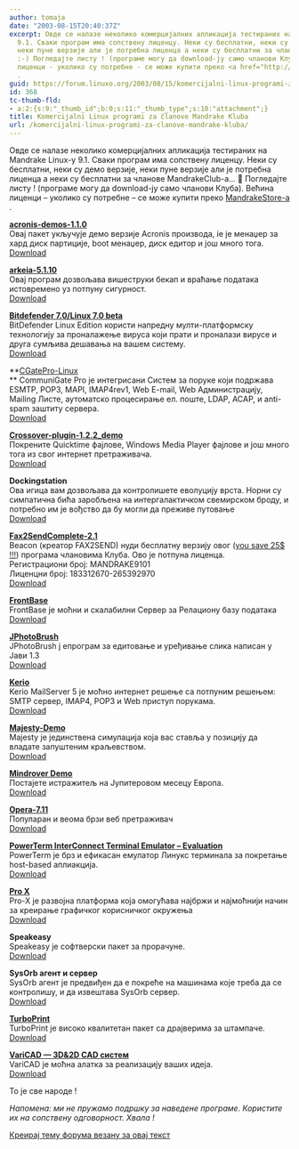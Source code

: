 ```yaml
---
author: tomaja
date: "2003-08-15T20:40:37Z"
excerpt: Овде се налазе неколико комерцијалних апликација тестираних на Mandrake Linux-у
  9.1. Сваки програм има сопствену лиценцу. Неки су бесплатни, неки су демо верзије,
  неки пуне верзије али је потребна лиценца а неки су бесплатни за чланове MandrakeClub-а...
  :-) Погледајте листу ! (програме могу да download-ју само чланови Клуба). Већина
  лиценци - уколико су потребне - се може купити преко <a href="http://www.mandrakestore.com">MandrakeStore-а</a>
  .
guid: https://forum.linuxo.org/2003/08/15/komercijalni-linux-programi-za-clanove-mandrake-kluba/
id: 368
tc-thumb-fld:
- a:2:{s:9:"_thumb_id";b:0;s:11:"_thumb_type";s:10:"attachment";}
title: Komercijalni Linux programi za članove Mandrake Kluba
url: /komercijalni-linux-programi-za-clanove-mandrake-kluba/
---
```

Овде се налазе неколико комерцијалних апликација тестираних на Mandrake Linux-у 9.1. Сваки програм има сопствену лиценцу. Неки су бесплатни, неки су демо верзије, неки пуне верзије али је потребна лиценца а неки су бесплатни за чланове MandrakeClub-а&#8230; 🙂 Погледајте листу ! (програме могу да download-ју само чланови Клуба). Већина лиценци &#8211; уколико су потребне &#8211; се може купити преко [MandrakeStore-а](http://www.mandrakestore.com) .<!--break-->

  
[**acronis-demos-1.1.0**](http://www.acronis.com/products)  
Овај пакет укључује демо верзије Acronis производа, ie је менаџер за хард диск партиције, boot менаџер, диск едитор и још много тога.  
[Download](http://rpms.mandrakeclub.com/rpms/MandrakeClub/comm/9.1/i586/acronis-demos-1.1.0-1.noarch.html)

**[arkeia-5.1.10](http://www.mandrakestore.com/mdksa/index.php?LANG_=en&tab_x=tab_2)**  
Овај програм дозвољава вишеструки бекап и враћање података истовремено уз потпуну сигурност.  
[Download](http://rpms.mandrakeclub.com/rpms/MandrakeClub/comm/9.1/i586/arkeia-5.1.10-1.i586.html%0A) 

**[Bitdefender 7.0/Linux 7.0 beta](http://www.mandrakestore.com/mdksa/index.php?LANG_=en&tab_x=tab_2#menu_4_text_tab_2)**  
BitDefender Linux Edition користи напредну мулти-платформску технологију за проналажење вируса који прати и проналази вирусе и друга сумљива дешавања на вашем систему.  
[Download](http://rpms.mandrakeclub.com/rpms/MandrakeClub/comm/9.1/i586/bdc-7.0.1-2.i386.html) 

**[CGatePro-Linux](http://www.mandrakestore.com/mdksa/index.php?LANG_=en&tab_x=tab_2)  
** CommuniGate Pro је интегрисани Систем за поруке који подржава ESMTP, POP3, MAPI, IMAP4rev1, Web E-mail, Web Администрацију, Mailing Листе, аутоматско процесирање ел. поште, LDAP, ACAP, и anti-spam заштиту сервера.  
[Download](http://rpms.mandrakeclub.com/rpms/MandrakeClub/comm/9.1/i586/CGatePro-Linux-4.0-6.i386.html%0A) 

**[Crossover-plugin-1.2.2_demo](http://www.mandrakestore.com/mdksa/index.php?PAGE=tab_2/menu_0.php&id_art=192&LANG_=en#GOTO_192)**  
Покрените Quicktime фајлове, Windows Media Player фајлове и још много тога из свог интернет претраживача.  
[Download](http://rpms.mandrakeclub.com/rpms/MandrakeClub/comm/9.1/i586/crossover-plugin-1.2.2_demo-1mdk.i386.html) 

**Dockingstation**  
Ова игица вам дозвољава да контролишете еволуцију врста. Норни су симпатична бића заробљена на интергалактичком свемирском броду, и потребно им је вођство да бу могли да преживе путовање  
[Download](http://rpms.mandrakeclub.com/rpms/MandrakeClub/comm/9.1/i586/dockingstation-195.64-1.i386.html) 

**[Fax2SendComplete-2.1](http://www.mandrakestore.com/mdksa/index.php?LANG_=en&tab_x=tab_2)**  
Beacon (креатор FAX2SEND) нуди бесплатну верзију овог ([you save 25$ !!!](http://www.fax2send.com/fax2send/page/prices_overview.html#LINUX)) програма члановима Клуба. Ово је потпуна лиценца.  
Регистрациони број: MANDRAKE9101  
Лиценцни број: 183312670-265392970  
[Download](http://rpms.mandrakeclub.com/rpms/MandrakeClub/comm/9.1/i586/Fax2SendComplete-2.1-13.i386.html) 

**[FrontBase](http://www.frontbase.com)**  
FrontBase је моћни и скалабилни Сервер за Релациону базу података  
[Download](http://rpms.mandrakeclub.com/rpms/MandrakeClub/comm/9.1/i586/FrontBase-3.6.21-1.i586.html) 

**[JPhotoBrush](http://www.jphotobrushpro.com/)**  
JPhotoBrush ј епрограм за едитовање и уређивање слика написан у Јави 1.3  
[Download](http://rpms.mandrakeclub.com/rpms/MandrakeClub/comm/9.1/noarch/JPhotoBrush-2.3-1mdk.noarch.html) 

**[Kerio](www.kerio.com)**  
Kerio MailServer 5 је моћно интернет решење са потпуним решењем: SMTP сервер, IMAP4, POP3 и Web приступ порукама.  
[Download](http://rpms.mandrakeclub.com/rpms/MandrakeClub/comm/9.1/i586/kerio-mailserver-5.5.0-1mdk.i586.html) 

**[Majesty-Demo](http://www.mandrakestore.com/mdksa/index.php?PAGE=tab_2/menu_6.php&id_art=319&LANG_=en#GOTO_319)**  
Majesty је јединствена симулација која вас ставља у позицију да владате запуштеним краљевством.  
[Download](http://rpms.mandrakeclub.com/rpms/MandrakeClub/comm/9.1/i586/majesty-demo-1-0.i386.html) 

**[Mindrover Demo](http://www.mandrakestore.com/mdksa/index.php?PAGE=tab_2/menu_6.php&id_art=318&LANG_=en#GOTO_318)**  
Постајете истражитељ на Јупитеровом месецу Европа.  
[Download](http://rpms.mandrakeclub.com/rpms/MandrakeClub/comm/9.1/i586/mindrover-demo-1.07b-1.i386.html) 

**[Opera-7.11](http://www.opera.com)**  
Популаран и веома брзи веб претраживач  
[Download](http://rpms.mandrakeclub.com/rpms/MandrakeClub/comm/9.1/i586/opera-7.11-20030515.4.i386.html) 

**[PowerTerm InterConnect Terminal Emulator &#8211; Evaluation](http://www.ericom.com/)**  
PowerTerm је брз и ефикасан емулатор Линукс терминала за покретање host-based аплиакција.  
[Download](http://rpms.mandrakeclub.com/rpms/MandrakeClub/comm/9.1/i586/PowerTermDemo-6.5.3-1.i586.html) 

**[Pro X](http://www.mandrakestore.com/mdksa/index.php?LANG_=en&tab_x=tab_2)**  
Pro-X је развојна платформа која омогућава најбржи и најмоћнији начин за креирање графичког корисничког окружења  
[Download](http://rpms.mandrakeclub.com/rpms/MandrakeClub/comm/9.1/i586/Pro-X-1.3.1-1.i586.html) 

**Speakeasy**  
Speakeasy је софтверски пакет за прорачуне.  
[Download](http://rpms.mandrakeclub.com/rpms/MandrakeClub/comm/9.1/i586/speakeasy-theta_1.1.1-1mdk.i586.html) 

**SysOrb агент и сервер**  
SysOrb агент је предвиђен да е покреће на машинама које треба да се контролишу, и да извештава SysOrb сервер.  
[Download](http://rpms.mandrakeclub.com/rpms/MandrakeClub/comm/9.1/i586/sysorb-agent-2.2.1-2000mdk.i586.html) 

**[TurboPrint](http://www.turboprint.de/english.html)**  
TurboPrint је високо квалитетан пакет са драјверима за штампаче.  
[Download](http://rpms.mandrakeclub.com/rpms/MandrakeClub/comm/9.1/i586/turboprint-1.72-1mdk.i586.html) 

**[VariCAD &#8212; 3D&2D CAD систем](http://www.varicad.com/)**  
VariCAD је моћна алатка за реализацију ваших идеја.  
[Download](http://rpms.mandrakeclub.com/rpms/MandrakeClub/comm/9.1/i586/VariCAD-View-en-9.0.1.0-1_mdk91.i586.html) 

То је све народе ! 

_Напомена: ми не пружамо подршку за наведене програме. Користите их на сопствену одговорност. Хвала !_ 

[Креирај тему форума везану за овај текст](https://linuxo.org/nova-tema-na-forumu/?se_pid=368)